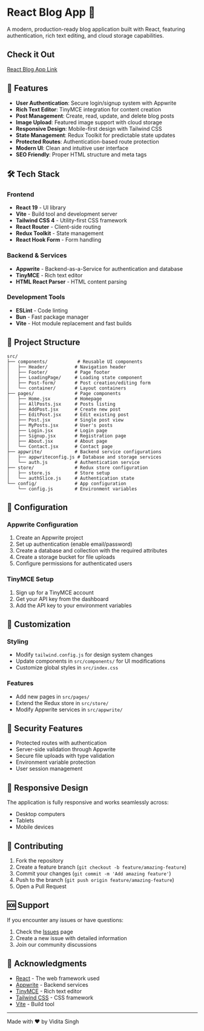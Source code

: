 # React Blog App 📝

A modern, production-ready blog application built with React, featuring authentication, rich text editing, and cloud storage capabilities.

## Check it Out
[React Blog App Link](https://viditasingh.github.io/)

## 🚀 Features

- **User Authentication**: Secure login/signup system with Appwrite
- **Rich Text Editor**: TinyMCE integration for content creation
- **Post Management**: Create, read, update, and delete blog posts
- **Image Upload**: Featured image support with cloud storage
- **Responsive Design**: Mobile-first design with Tailwind CSS
- **State Management**: Redux Toolkit for predictable state updates
- **Protected Routes**: Authentication-based route protection
- **Modern UI**: Clean and intuitive user interface
- **SEO Friendly**: Proper HTML structure and meta tags

## 🛠️ Tech Stack

### Frontend
- **React 19** - UI library
- **Vite** - Build tool and development server
- **Tailwind CSS 4** - Utility-first CSS framework
- **React Router** - Client-side routing
- **Redux Toolkit** - State management
- **React Hook Form** - Form handling

### Backend & Services
- **Appwrite** - Backend-as-a-Service for authentication and database
- **TinyMCE** - Rich text editor
- **HTML React Parser** - HTML content parsing

### Development Tools
- **ESLint** - Code linting
- **Bun** - Fast package manager
- **Vite** - Hot module replacement and fast builds

## 📁 Project Structure

```
src/
├── components/           # Reusable UI components
│   ├── Header/          # Navigation header
│   ├── Footer/          # Page footer
│   ├── LoadingPage/     # Loading state component
│   ├── Post-form/       # Post creation/editing form
│   └── container/       # Layout containers
├── pages/               # Page components
│   ├── Home.jsx         # Homepage
│   ├── AllPosts.jsx     # Posts listing
│   ├── AddPost.jsx      # Create new post
│   ├── EditPost.jsx     # Edit existing post
│   ├── Post.jsx         # Single post view
│   ├── MyPosts.jsx      # User's posts
│   ├── Login.jsx        # Login page
│   ├── Signup.jsx       # Registration page
│   ├── About.jsx        # About page
│   └── Contact.jsx      # Contact page
├── appwrite/            # Backend service configurations
│   ├── appwriteconfig.js # Database and storage services
│   └── auth.js          # Authentication service
├── store/               # Redux store configuration
│   ├── store.js         # Store setup
│   └── authSlice.js     # Authentication state
└── config/              # App configuration
    └── config.js        # Environment variables
```

## 🔧 Configuration

### Appwrite Configuration

1. Create an Appwrite project
2. Set up authentication (enable email/password)
3. Create a database and collection with the required attributes
4. Create a storage bucket for file uploads
5. Configure permissions for authenticated users

### TinyMCE Setup

1. Sign up for a TinyMCE account
2. Get your API key from the dashboard
3. Add the API key to your environment variables

## 🎨 Customization

### Styling
- Modify `tailwind.config.js` for design system changes
- Update components in `src/components/` for UI modifications
- Customize global styles in `src/index.css`

### Features
- Add new pages in `src/pages/`
- Extend the Redux store in `src/store/`
- Modify Appwrite services in `src/appwrite/`

## 🔐 Security Features

- Protected routes with authentication
- Server-side validation through Appwrite
- Secure file uploads with type validation
- Environment variable protection
- User session management

## 📱 Responsive Design

The application is fully responsive and works seamlessly across:
- Desktop computers
- Tablets
- Mobile devices

## 🤝 Contributing

1. Fork the repository
2. Create a feature branch (`git checkout -b feature/amazing-feature`)
3. Commit your changes (`git commit -m 'Add amazing feature'`)
4. Push to the branch (`git push origin feature/amazing-feature`)
5. Open a Pull Request

## 🆘 Support

If you encounter any issues or have questions:

1. Check the [Issues](../../issues) page
2. Create a new issue with detailed information
3. Join our community discussions

## 🙏 Acknowledgments

- [React](https://reactjs.org/) - The web framework used
- [Appwrite](https://appwrite.io/) - Backend services
- [TinyMCE](https://www.tiny.cloud/) - Rich text editor
- [Tailwind CSS](https://tailwindcss.com/) - CSS framework
- [Vite](https://vitejs.dev/) - Build tool

---

Made with ❤️ by Vidita Singh

